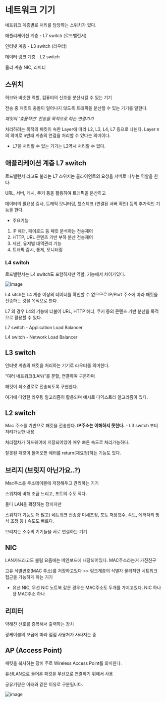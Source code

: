 # 네트워크 기기

네트워크 계층별로 처리를 담당하는 스위치가 있다.

애플리케이션 계층 - L7 switch (로드밸런서)

인터넷 계층 - L3 switch (라우터)

데이터 링크 계층 - L2 switch

물리 계층 NIC, 리피터

## 스위치

허브와 비슷한 역할, 컴퓨터의 신호를 분산시킬 수 있는 기기

전송 중 패킷의 충돌이 일어나지 않도록 트래픽을 분산할 수 있는 기기를 말한다.

*패킷의 ‘효율적인’ 전송을 목적으로 하는 연결기기*

처리하려는 목적의 패킷이 속한 Layer에 따라 L2, L3, L4, L7 등으로 나뉜다. Layer n의 의미로 n번째 계층의 연결을 처리할 수 있다는 의미이다.

- L7을 처리할 수 있는 기기는 L2역시 처리할 수 있다.

## 애플리케이션 계층 L7 switch

로드밸런서 라고도 불리는 L7 스위치는 클라이언트의 요청을 서버로 나누는 역할을 한다.

URL, 서버, 캐시, 쿠키 등을 활용하여 트래픽을 분산하고

데이터의 필요성 검사, 트래픽 모니터링, 헬스체크 (연결된 서버 확인) 등의 추가적인 기능을 한다.

- 주요기능
1. IP 헤더, 페이로드 등 패킷 분석하는 전송제어
2. HTTP, URL 콘텐츠 기반 부하 분산 전송제어
3. 세션, 유저별 대역관리 기능
4. 트래픽 감시, 통제, 모니터링

### L4 switch

로드밸런서는 L4 switch도 포함하지만 역할, 기능에서 차이가있다.

![image](https://github.com/cJinu/CS/assets/104177326/aa0fd0fc-2635-4a0a-b1c1-607fcf7b0a93)

L4 sitch는 L4 계층 이상의 데이터를 확인할 수 없으므로 IP/Port 주소에 따라 패킷을 전송하는 것을 목적으로 한다.

L7 의 경우 L4의 기능에 더불어 URL, HTTP 헤더, 쿠키 등의 콘텐츠 기반 분산을 목적으로 활용할 수 있다.

L7 switch - Application Load Balancer

L4 switch - Network Load Balancer

## L3 switch

인터넷 계층의 패킷을 처리하는 기기로 라우터를 의미한다.

“여러 네트워크(LAN)”를 분할, 연결하여 구분하며

패킷이 최소경로로 전송되도록 구현한다. 

여기에 다양한 라우팅 알고리즘이 활용되며 예시로 다익스트라 알고리즘이 있다.

## L2 switch

Mac 주소를 기반으로 패킷을 전송한다. **IP주소는 이해하지 못한다.** - L3 switch 부터 처리가능한 내용

처리절차가 하드웨어에 저장되어있어 매우 빠른 속도로 처리가능하다.

잘못된 패킷이 들어오면 에러를 return(재요청)하는 기능도 있다.

## 브리지 (브릿지 아닌가요..?)

Mac주소를 주소테이블에 저장해두고 관리하는 기기

스위치에 비해 조금 느리고, 포트의 수도 적다.

둘다 LAN을 확장하는 장치지만

스위치가 기능도 더 많고( 네트워크 전송량 미세조정, 포트 저장갯수, 속도, 에러처리 방식 조정 등 )
속도도 빠르다.

브리지는 소수의 기기들을 서로 연결하는 기기

## NIC

LAN카드라고도 불림 요즘에는 메인보드에 내장되어있다. MAC주소라는거 가진친구

고유 식별번호(MAC 주소)를 저장하고있다 >> 링크계층의 식별자
물리적인 네트워크 접근을 가능하게 하는 기기

- 유선 NIC, 무선 NIC 노트북 같은 경우는 MAC주소도 두개를 가지고있다. 
NIC 하나 당 MAC주소 하나

## 리피터

약해진 신호를 증폭해서 출력하는 장치

광케이블의 보급에 따라 점점 사용처가 사라지는 중

## AP (Access Point)

패킷을 복사하는 장치 주로 Wireless Access Point를 의미한다.

유선LAN으로 들어온 패킷을 무선으로 연결하기 위해서 사용

공유기랑은 아래와 같은 이유로 구분됩니다.

![image](https://github.com/cJinu/CS/assets/104177326/a71a702f-3ef6-48bd-b5ae-a86621d31790)
